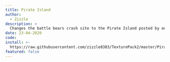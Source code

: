```yaml
---
title: Pirate Island
author:
  - Zizzle
description: >
  Changes the battle bears crash site to the Pirate Island posted by one of the twins on twitter.
date: 23-04-2020
code:
install: >-
  https://raw.githubusercontent.com/zizzle8383/TexturePack2/master/PirateIsland.bctp.json
featured: false
---
```


